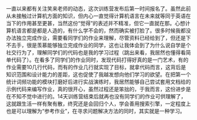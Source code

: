 一直以来都有关注笑来老师的动态，这次训练营发布后第一时间报名了。虽然此前从未接触过计算机方面的知识，但内心一直觉得计算机语言在未来就等同于英语在当下的作用甚至更甚，当然这份“觉得”的表述并不精准，但它一直就在那。心想计算机语言都是都是人造的，有什么学不会的，然而确实被打脸了。很多时候我都没办法独立完成作业，需要看同学们的作业来理解，尽管资料已经给到了，但还是下不去手，很是羡慕能够独立完成作业的同学，这也让我体会到了为什么说自学是个社交行为了，理解同学们的代码也是我的学习过程（跳出来看，我居然也懂得看简单代码了）。在看多了同学们的作业同时，发现代码打得好真的是一门艺术，有的作业需要10几行代码，而有的作业几行就实现了目标，就拿代码而言，这背后是知识范围和设计能力的差距，这也促使了我越发想向他们学习的欲望。在把第一个统计词频功能的模块打磨好后进行实战演练时，我居然能够自己尝试套用文档给的示例代码来编写作业，真的很开心，虽然过程还是笨拙的，于我而言，这份进步是在不知不觉中进行的。14天训练营结束后就再也没有同学们的作业可供理解了，这就跟生活一样有聚有散，终究还是会回归个人，学会善用搜索引擎，一定程度上也是可以理解为“参考作业”，在寻求问题解决方法的同时，其实就是一种学习。
